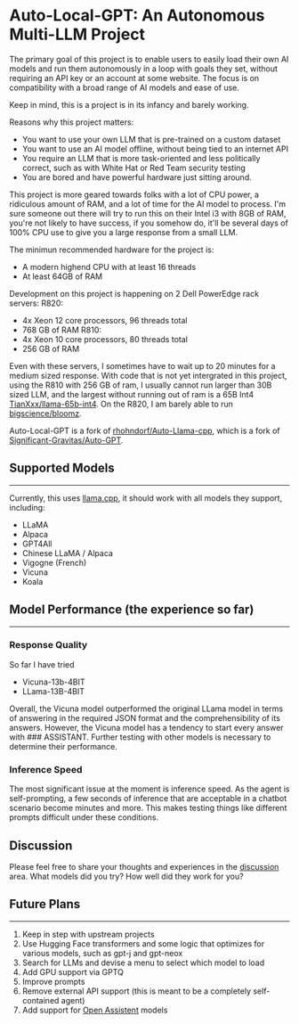 # Auto-Local-GPT: An Autonomous Multi-LLM Project

The primary goal of this project is to enable users to easily load their own AI models and run them autonomously in a loop with goals they set, without requiring an API key or an account at some website. The focus is on compatibility with a broad range of AI models and ease of use.

Keep in mind, this is a project is in its infancy and barely working.

Reasons why this project matters:

- You want to use your own LLM that is pre-trained on a custom dataset
- You want to use an AI model offline, without being tied to an internet API
- You require an LLM that is more task-oriented and less politically correct,
  such as with White Hat or Red Team security testing
- You are bored and have powerful hardware just sitting around.

This project is more geared towards folks with a lot of CPU power, a ridiculous amount of RAM, and a lot of time for the AI model to process.  I'm sure someone out there will try to run this on their Intel i3 with 8GB of RAM, you're not likely to have success, if you somehow do, it'll be several days of 100% CPU use to give you a large response from a small LLM.

The minimun recommended hardware for the project is:
- A modern highend CPU with at least 16 threads
- At least 64GB of RAM

Development on this project is happening on 2 Dell PowerEdge rack servers:
R820:
- 4x Xeon 12 core processors, 96 threads total
- 768 GB of RAM
R810:
- 4x Xeon 10 core processors, 80 threads total
- 256 GB of RAM

Even with these servers, I sometimes have to wait up to 20 minutes for a medium sized response.  With code that is not yet intergrated in this project, using the R810 with 256 GB of ram, I usually cannot run larger than 30B sized LLM, and the largest without running out of ram is a 65B Int4 [TianXxx/llama-65b-int4](https://huggingface.co/TianXxx/llama-65b-int4).  On the R820, I am barely able to run [bigscience/bloomz](https://huggingface.co/bigscience/bloomz).

Auto-Local-GPT is a fork of [rhohndorf/Auto-Llama-cpp](https://github.com/rhohndorf/Auto-Llama-cpp), which is a fork of [Significant-Gravitas/Auto-GPT](https://github.com/Significant-Gravitas/Auto-GPT).

## Supported Models
---
Currently, this uses [llama.cpp](https://github.com/ggerganov/llama.cpp), it should work with all models they support, including:
* LLaMA
* Alpaca
* GPT4All
* Chinese LLaMA / Alpaca
* Vigogne (French)
* Vicuna
* Koala

## Model Performance (the experience so far)
---

### Response Quality
So far I have tried 
* Vicuna-13b-4BIT 
* LLama-13B-4BIT

Overall, the Vicuna model outperformed the original LLama model in terms of answering in the required JSON format and the comprehensibility of its answers. However, the Vicuna model has a tendency to start every answer with ### ASSISTANT. Further testing with other models is necessary to determine their performance.

### Inference Speed
The most significant issue at the moment is inference speed. As the agent is self-prompting, a few seconds of inference that are acceptable in a chatbot scenario become minutes and more. This makes testing things like different prompts difficult under these conditions.

## Discussion
Please feel free to share your thoughts and experiences in the [discussion](https://github.com/InvalidAdmin/Auto-Local-GPT/discussions) area. What models did you try? How well did they work for you?

## Future Plans
---
1. Keep in step with upstream projects
2. Use Hugging Face transformers and some logic that optimizes for various models, such as gpt-j and gpt-neox
3. Search for LLMs and devise a menu to select which model to load
4. Add GPU support via GPTQ
5. Improve prompts
6. Remove external API support (this is meant to be a completely self-contained agent)
7. Add support for [Open Assistent](https://github.com/LAION-AI/Open-Assistant) models
